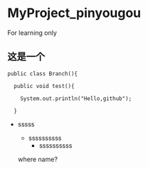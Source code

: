 # MyProject_pinyougou
For learning only

## 这是一个
``` 
public class Branch(){

  public void test(){

    System.out.println("Hello,github");

  }
```
* sssss
  * ssssssssss
    * ssssssssss
    
  where name?
  
